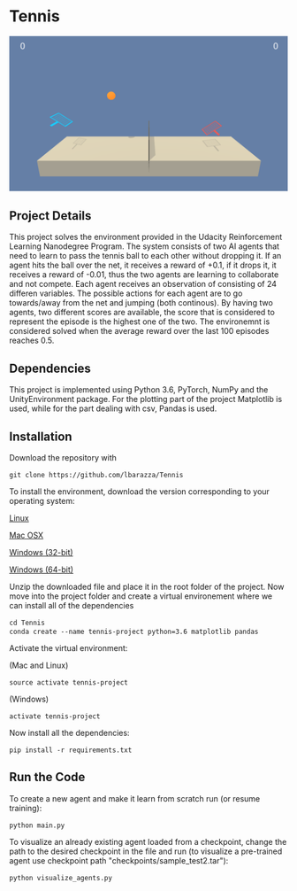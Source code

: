 # Tennis
![alt text](https://raw.githubusercontent.com/lbarazza/Tennis/master/images/tennis_ex_image.png "Tennis image")

## Project Details
This project solves the environment provided in the Udacity Reinforcement Learning Nanodegree Program. The system consists of two AI agents that need to learn to pass the tennis ball to each other without dropping it. If an agent hits the ball over the net, it receives a reward of +0.1, if it drops it, it receives a reward of -0.01, thus the two agents are learning to collaborate and not compete. Each agent receives an observation of consisting of 24 differen variables. The possible actions for each agent are to go towards/away from the net and jumping (both continous). By having two agents, two different scores are available, the score that is considered to represent the episode is the highest one of the two. The environemnt is considered solved when the average reward over the last 100 episodes reaches 0.5.

## Dependencies
This project is implemented using Python 3.6, PyTorch, NumPy and the UnityEnvironment package. For the plotting part of the project Matplotlib is used, while for the part dealing with csv, Pandas is used.

## Installation
Download the repository with

```
git clone https://github.com/lbarazza/Tennis
```

To install the environment, download the version corresponding to your operating system:

[Linux](https://s3-us-west-1.amazonaws.com/udacity-drlnd/P3/Tennis/Tennis_Linux.zip)

[Mac OSX](https://s3-us-west-1.amazonaws.com/udacity-drlnd/P3/Tennis/Tennis.app.zip)

[Windows (32-bit)](https://s3-us-west-1.amazonaws.com/udacity-drlnd/P3/Tennis/Tennis_Windows_x86.zip)

[Windows (64-bit)](https://s3-us-west-1.amazonaws.com/udacity-drlnd/P3/Tennis/Tennis_Windows_x86_64.zip)

Unzip the downloaded file and place it in the root folder of the project.
Now move into the project folder and create a virtual environement where we can install all of the dependencies

```
cd Tennis
conda create --name tennis-project python=3.6 matplotlib pandas
```

Activate the virtual environment:

(Mac and Linux)
```
source activate tennis-project
```

(Windows)
```
activate tennis-project
```

Now install all the dependencies:

```
pip install -r requirements.txt
```

## Run the Code
To create a new agent and make it learn from scratch run (or resume training):

```
python main.py
```

To visualize an already existing agent loaded from a checkpoint, change the path to the desired checkpoint in the file and run (to visualize a pre-trained agent use checkpoint path "checkpoints/sample_test2.tar"):

```
python visualize_agents.py
```
